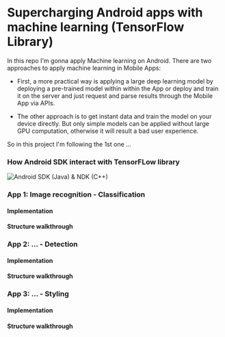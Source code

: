 # Supercharging Android apps with machine learning  (TensorFlow Library)

In this repo I'm gonna apply Machine learning on Android. There are two approaches to apply machine learning in Mobile Apps:

- First, a more practical way is applying a large deep learning model by deploying a pre-trained model within within the App or deploy and train it on the server and just request and parse results through the Mobile App via APIs.

- The other approach is to get instant data and train the model on your device directly. But only simple models can be applied without large GPU computation, otherwise it will result a bad user experience.

So in this project I'm following the 1st one ...

### How Android SDK interact with TensorFLow library 

![Android SDK (Java) & NDK (C++)](https://jalammar.github.io/images/android-tensorflow-app-structure_2.png)

### App 1: Image recognition - Classification 

#### Implementation

#### Structure walkthrough 

### App 2: ... - Detection 

#### Implementation

#### Structure walkthrough 

### App 3: ... - Styling 

#### Implementation

#### Structure walkthrough 

